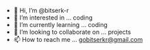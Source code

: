 - 👋 Hi, I’m @bitserk-r
- 👀 I’m interested in ... coding 
- 🌱 I’m currently learning ... coding  
- 💞️ I’m looking to collaborate on ... projects
- 📫 How to reach me ... gobitserkr@gmail.com

<!---
bitserk-r/bitserk-r is a ✨ special ✨ repository because its `README.md` (this file) appears on your GitHub profile.
You can click the Preview link to take a look at your changes.
--->
